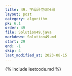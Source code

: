 ```yaml
---
title: 49. 字母异位词分组
layout: post
category: algorithm
pk: 6.1
order: 49
file: Solution49.java
markdown: Solution49.md
start: 29
end: -1
skip: 4
last_modified_at: 2023-08-15
---
```


{% include leetcode.md %}